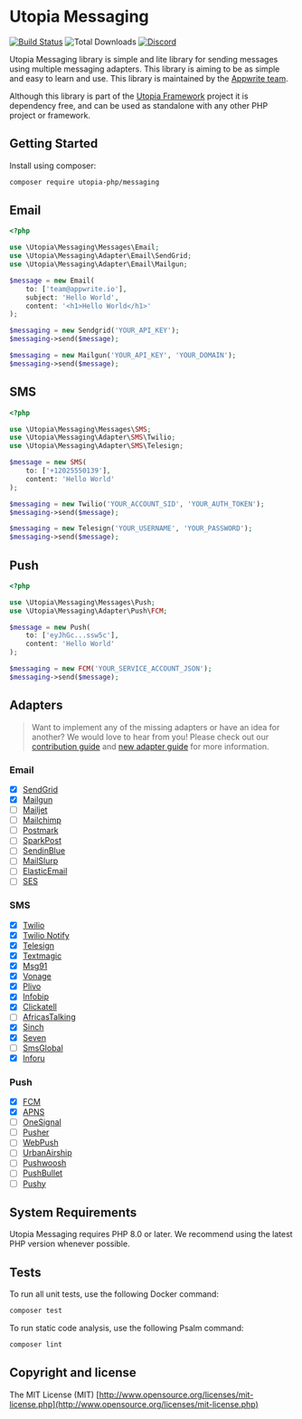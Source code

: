 # Utopia Messaging

[![Build Status](https://travis-ci.org/utopia-php/abuse.svg?branch=master)](https://travis-ci.com/utopia-php/database)
![Total Downloads](https://img.shields.io/packagist/dt/utopia-php/messaging.svg)
[![Discord](https://img.shields.io/discord/564160730845151244?label=discord)](https://appwrite.io/discord)

Utopia Messaging library is simple and lite library for sending messages using multiple messaging adapters. This library is aiming to be as simple and easy to learn and use. This library is maintained by the [Appwrite team](https://appwrite.io).

Although this library is part of the [Utopia Framework](https://github.com/utopia-php/framework) project it is dependency free, and can be used as standalone with any other PHP project or framework.

## Getting Started

Install using composer:
```bash
composer require utopia-php/messaging
```

## Email 

```php
<?php

use \Utopia\Messaging\Messages\Email;
use \Utopia\Messaging\Adapter\Email\SendGrid;
use \Utopia\Messaging\Adapter\Email\Mailgun;

$message = new Email(
    to: ['team@appwrite.io'],
    subject: 'Hello World',
    content: '<h1>Hello World</h1>'
);

$messaging = new Sendgrid('YOUR_API_KEY');
$messaging->send($message);

$messaging = new Mailgun('YOUR_API_KEY', 'YOUR_DOMAIN');
$messaging->send($message);
```

## SMS

```php
<?php

use \Utopia\Messaging\Messages\SMS;
use \Utopia\Messaging\Adapter\SMS\Twilio;
use \Utopia\Messaging\Adapter\SMS\Telesign;

$message = new SMS(
    to: ['+12025550139'],
    content: 'Hello World'
);

$messaging = new Twilio('YOUR_ACCOUNT_SID', 'YOUR_AUTH_TOKEN');
$messaging->send($message);

$messaging = new Telesign('YOUR_USERNAME', 'YOUR_PASSWORD');
$messaging->send($message);
```

## Push

```php
<?php

use \Utopia\Messaging\Messages\Push;
use \Utopia\Messaging\Adapter\Push\FCM;

$message = new Push(
    to: ['eyJhGc...ssw5c'],
    content: 'Hello World'
);

$messaging = new FCM('YOUR_SERVICE_ACCOUNT_JSON');
$messaging->send($message);
```

## Adapters

> Want to implement any of the missing adapters or have an idea for another? We would love to hear from you! Please check out our [contribution guide](./CONTRIBUTING.md) and [new adapter guide](./docs/add-new-adapter.md) for more information.

### Email
- [x] [SendGrid](https://sendgrid.com/)
- [x] [Mailgun](https://www.mailgun.com/)
- [ ] [Mailjet](https://www.mailjet.com/)
- [ ] [Mailchimp](https://www.mailchimp.com/)
- [ ] [Postmark](https://postmarkapp.com/)
- [ ] [SparkPost](https://www.sparkpost.com/)
- [ ] [SendinBlue](https://www.sendinblue.com/)
- [ ] [MailSlurp](https://www.mailslurp.com/)
- [ ] [ElasticEmail](https://elasticemail.com/)
- [ ] [SES](https://aws.amazon.com/ses/)

### SMS
- [x] [Twilio](https://www.twilio.com/)
- [x] [Twilio Notify](https://www.twilio.com/notify)
- [x] [Telesign](https://www.telesign.com/)
- [x] [Textmagic](https://www.textmagic.com/)
- [x] [Msg91](https://msg91.com/)
- [x] [Vonage](https://www.vonage.com/)
- [x] [Plivo](https://www.plivo.com/)
- [x] [Infobip](https://www.infobip.com/)
- [x] [Clickatell](https://www.clickatell.com/)
- [ ] [AfricasTalking](https://africastalking.com/)
- [x] [Sinch](https://www.sinch.com/)
- [x] [Seven](https://www.seven.io/)
- [ ] [SmsGlobal](https://www.smsglobal.com/)
- [x] [Inforu](https://www.inforu.co.il/)

### Push
- [x] [FCM](https://firebase.google.com/docs/cloud-messaging)
- [x] [APNS](https://developer.apple.com/documentation/usernotifications)
- [ ] [OneSignal](https://onesignal.com/)
- [ ] [Pusher](https://pusher.com/)
- [ ] [WebPush](https://developer.mozilla.org/en-US/docs/Web/API/Push_API)
- [ ] [UrbanAirship](https://www.urbanairship.com/)
- [ ] [Pushwoosh](https://www.pushwoosh.com/)
- [ ] [PushBullet](https://www.pushbullet.com/)
- [ ] [Pushy](https://pushy.me/)

## System Requirements

Utopia Messaging requires PHP 8.0 or later. We recommend using the latest PHP version whenever possible.

## Tests

To run all unit tests, use the following Docker command:

```bash
composer test
```

To run static code analysis, use the following Psalm command:

```bash
composer lint
```

## Copyright and license

The MIT License (MIT) [http://www.opensource.org/licenses/mit-license.php](http://www.opensource.org/licenses/mit-license.php)
